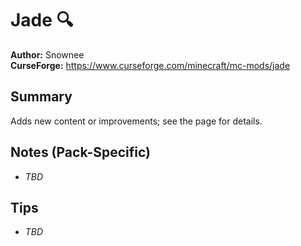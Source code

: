 # Jade 🔍

**Author:** Snownee  
**CurseForge:** https://www.curseforge.com/minecraft/mc-mods/jade

## Summary
Adds new content or improvements; see the page for details.

## Notes (Pack-Specific)
- _TBD_

## Tips
- _TBD_

